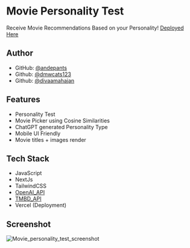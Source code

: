 
# Movie Personality Test

Receive Movie Recommendations Based on your Personality! [Deployed Here](https://movie-personality-test.vercel.app/)


## Author

- GitHub: [@andepants](https://github.com/andepants)
- Github: [@dmwcats123](https://github.com/dmwcats123)
- Github: [@divaamahajan](https://github.com/divaamahajan)

## Features

- Personality Test
- Movie Picker using Cosine Similarities
- ChatGPT generated Personality Type
- Mobile UI Friendly
- Movie titles + images render


## Tech Stack

- JavaScript
- NextJs
- TailwindCSS
- [OpenAI_API](https://platform.openai.com/)
- [TMBD_API](https://developer.themoviedb.org/docs)
- Vercel (Deployment)



## Screenshot

![Movie_personality_test_screenshot](https://github.com/Portfolio-Calculator/movie-personality-test/assets/59150695/efb7acd0-27d6-4604-bdf4-fbf978516cfa)


